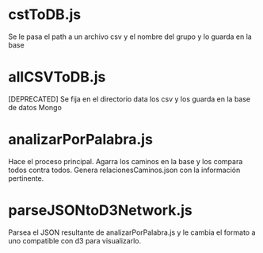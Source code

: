 cstToDB.js
==========

Se le pasa el path a un archivo csv y el nombre del grupo y lo guarda en la base

allCSVToDB.js
==========

[DEPRECATED] Se fija en el directorio data los csv y los guarda en la base de datos Mongo

analizarPorPalabra.js
=====================

Hace el proceso principal. Agarra los caminos en la base y los compara todos contra todos.
Genera relacionesCaminos.json con la información pertinente.

parseJSONtoD3Network.js
=======================

Parsea el JSON resultante de analizarPorPalabra.js y le cambia el formato a uno
compatible con d3 para visualizarlo.
